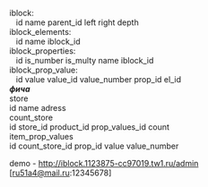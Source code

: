 iblock:  
&nbsp;&nbsp;&nbsp;id name parent_id left right depth   
iblock_elements:  
&nbsp;&nbsp;&nbsp;id name iblock_id  
iblock_properties:  
&nbsp;&nbsp;&nbsp;id is_number is_multy name iblock_id  
iblock_prop_value:  
&nbsp;&nbsp;&nbsp;id value value_id value_number prop_id el_id  
***фича***  
store  
id name adress  
count_store  
id store_id product_id prop_values_id count  
item_prop_values  
id count_store_id prop_id value value_number

demo - http://iblock.1123875-cc97019.tw1.ru/admin [ru51a4@mail.ru:12345678]
